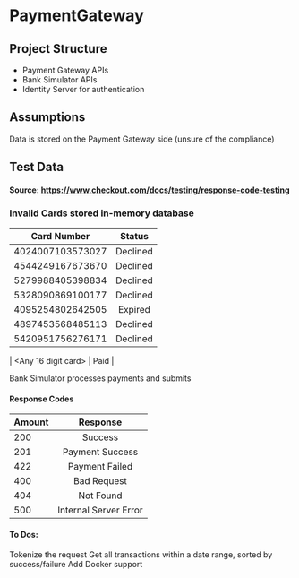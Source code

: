 # PaymentGateway

## Project Structure

* Payment Gateway APIs
* Bank Simulator APIs
* Identity Server for authentication

## Assumptions
Data is stored on the Payment Gateway side (unsure of the compliance)

## Test Data

#### Source: https://www.checkout.com/docs/testing/response-code-testing

### Invalid Cards stored in-memory database

| Card Number | Status |   
| :-------------:| :----------:|
| 4024007103573027 | Declined |
| 4544249167673670 | Declined |
| 5279988405398834 | Declined |
| 5328090869100177 | Declined |
| 4095254802642505 | Expired |
| 4897453568485113 | Declined |
| 5420951756276171 | Declined |

| <Any 16 digit card> | Paid |

Bank Simulator processes payments and submits

#### Response Codes

| Amount        | Response         
| ------------- |:-------------:| 
| 200 | Success |
| 201 | Payment Success |
| 422 | Payment Failed |
| 400 | Bad Request |
| 404 | Not Found |
| 500 | Internal Server Error |

#### To Dos:
Tokenize the request
Get all transactions within a date range, sorted by success/failure
Add Docker support
